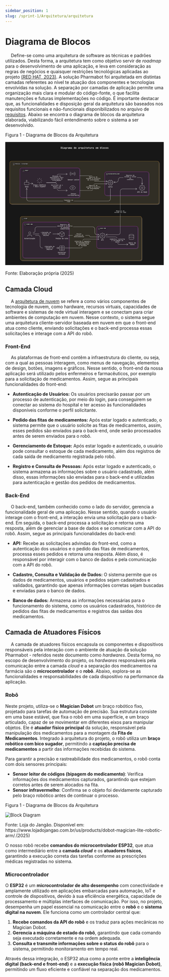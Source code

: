 ```yaml
---
sidebar_position: 1
slug: /sprint-1/Arquitetura/arquitetura
---
```


# Diagrama de Blocos

&emsp; Define-se como uma arquitetura de software as técnicas e padrões utilizados. Desta forma, a arquitetura tem como objetivo servir de *roadmap* para o desenvolvimento de uma aplicação, e leva em consideração as regras de negócios e quaisquer restrições tecnológicas aplicadas ao projeto [(RED HAT, 2023)](/docs/Sprint-1/referencias.md). A solução Pharmabot foi arquitetada em distintas camadas referentes ao nível te atuação dos componentes e tecnologias envolvidas na solução. A separação por camadas de aplicação permite uma organização mais clara e modular do código-fonte, o que facilita manutenções e futuras implementações no código. É importante destacar que, as funcionalidades e disposição geral da arquitetura são baseados nos requisitos funcionais e não-funcionais disponibilizados no arquivo de [requisitos](/Sprint-1/Arquitetura/requisitos.md). Abaixo se encontra o diagrama de blocos da arquitetura elaborada, viabilizando fácil entendimento sobre o sistema a ser desenvolvido.

<p style={{textAlign: 'center'}}>Figura 1 - Diagrama de Blocos da Arquitetura</p>

![Block Diagram](../../../static/img/arquitetura/block-diagram.jpeg)

<p style={{textAlign: 'center'}}>Fonte: Elaboração própria (2025)</p>

## Camada Cloud

&emsp; A [arquitetura de nuvem](https://cloud.google.com/learn/what-is-cloud-architecture?hl=pt-BR) se refere a como vários componentes de tecnologia de nuvem, como hardware, recursos virtuais, capacidades de software e sistemas de rede virtual interagem e se conectam para criar ambientes de computação em nuvem. Nesse contexto, o sistema segue uma arquitetura cliente-servidor baseada em nuvem em que o  front-end atua como cliente, enviando solicitações e o back-end processa essas solicitações e interage com a API do robô.

### Front-End

&emsp; As plataformas de front-end contêm a infraestrutura do cliente, ou seja,  com a qual as pessoas interagem, como menus de navegação, elementos de design, botões, imagens e gráficos. Nesse sentido, o front-end da nossa aplicação será utilizado pelos enfermeiros e farmacêuticos, por exemplo para a solicitação de medicamentos. Assim, segue as principais funcionalidades do front-end:

- **Autenticação de Usuários:** Os usuários precisarão passar por um processo de autenticação, por meio do login, para conseguirem se conectar ao sistema do hospital e ter acesso às funcionalidades disponíveis conforme o perfil solicitante.


- **Pedido das fitas de medicamentos:** Após estar logado e autenticado, o sistema permite que o usuário solicite as fitas de medicamentos, assim, esses pedidos são enviados para o back-end, onde serão processados antes de serem enviados para o robô.  
    
- **Gerenciamento de Estoque:** Após estar logado e autenticado, o usuário pode consultar o estoque de cada medicamento, além dos registros de cada saída de medicamento registrada pelo robô.
    
- **Registro e Consulta de Pessoas:** Após estar logado e autenticado, o sistema armazena as informações sobre o usuário cadastrado, além disso, essas informações são enviadas para o back-end e utilizadas para autenticação e gestão dos pedidos de medicamentos.


### Back-End

&emsp; O back-end, também conhecido como o lado do servidor,  gerencia a funcionalidade geral de uma aplicação. Nesse sentido, quando o usuário interage com o front-end, a interação envia uma solicitação para o back-end. Em seguida, o  back-end processa a solicitação e retorna uma resposta, além de gerenciar a base de dados e se comunicar com a API do robô. Assim, segue as principais funcionalidades do back-end:

- **API:** Recebe as solicitações advindas do front-end, como a autenticação dos usuários e o pedido das fitas de medicamentos, processa esses pedidos e retorna uma resposta. Além disso, é responsável por interagir com o banco de dados e pela comunicação com a API do robô.
    
- **Cadastro, Consulta e Validação de Dados:** O sistema permite que os dados de medicamentos, usuários e pedidos sejam cadastrados e validados, garantindo que apenas informações corretas sejam buscadas e  enviadas para o banco de dados.  
    
- **Banco de dados:** Armazena as informações necessárias para o funcionamento do sistema, como os usuários cadastrados, histórico de pedidos das fitas de medicamentos e registros das saídas dos medicamentos.

## Camada de Atuadores Físicos

&emsp; A camada de atuadores físicos encapsula os componentes e dispositivos responsáveis pela interação com o ambiente de atuação da solução Pharmabot - referidos neste documento como *hardwares*. Desta forma, no escopo de desenvolvimento do projeto, os *hardwares* responsáveis pela comunicação entre a camada *cloud* e a separação dos medicamentos na farmácia são o **microcontrolador** e o **robô**. Abaixo, explora-se as funcionalidades e responsabilidades de cada dispositivo na performance da aplicação.

### Robô

Neste projeto, utiliza-se o **Magician Dobot** um braço robótico fixo, projetado para tarefas de automação de precisão. Sua estrutura consiste em uma base estável, que fixa o robô em uma superfície, e um braço articulado, capaz de se movimentar em diferentes eixos para manipular objetos. Ele é **atuador físico principal** da solução, responsável pela manipulação dos medicamentos para a montagem da **Fita de Medicamentos**. Integrado à arquitetura do projeto, o robô utiliza um **braço robótico com bico sugador**, permitindo a **captação precisa de medicamentos** a partir das informações recebidas do sistema.  

Para garantir a precisão e rastreabilidade dos medicamentos, o robô conta com dois sensores principais:
- **Sensor leitor de códigos (bipagem do medicamento)**: Verifica informações dos medicamentos capturados, garantindo que estejam corretos antes de serem alocados na fita.
- **Sensor infravermelho**: Confirma se o objeto foi devidamente capturado pelo braço robótico antes de continuar o processo. 


<p style={{textAlign: 'center'}}>Figura 1 - Diagrama de Blocos da Arquitetura</p>

![Block Diagram](\img\arquitetura\download.jpg)

<p style={{textAlign: 'center'}}>Fonte: Loja do Jangão. Disponível em: https://www.lojadojangao.com.br/us/products/dobot-magician-lite-robotic-arm/.(2025)</p>



O nosso robô recebe **comandos do microcontrolador ESP32**, que atua como intermediário entre a **camada *cloud*** e os **atuadores físicos**, garantindo a execução correta das tarefas conforme as prescrições médicas registradas no sistema.

### Microcontrolador

O **ESP32** é um **microcontrolador de alto desempenho** com conectividade e amplamente utilizado em aplicações embarcadas para automação, IoT e controle de dispositivos, devido à sua eficiência energética, capacidade de processamento e múltiplas interfaces de comunicação. Por isso, no projeto, desempenha um papel essencial na comunicação entre o **robô** e o **sistema digital na nuvem**. Ele funciona como um controlador central que:
1. **Recebe comandos da API do robô** e os traduz para ações mecânicas no Magician Dobot.
2. **Gerencia a máquina de estado do robô**, garantindo que cada comando seja executado corretamente e na ordem adequada.
3. **Consulta e transmite informações sobre o status do robô** para o sistema, permitindo monitoramento em tempo real.  

Através dessa integração, o ESP32 atua como a ponte entre a **inteligência digital (back-end e front-end)** e a **execução física (robô Magician Dobot)**, permitindo um fluxo eficiente e confiável na separação dos medicamentos. 